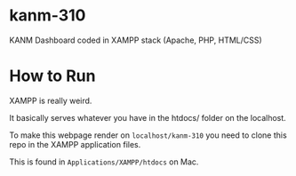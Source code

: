 # kanm-310
KANM Dashboard coded in XAMPP stack (Apache, PHP, HTML/CSS) 

# How to Run

XAMPP is really weird.

It basically serves whatever you have in the htdocs/ folder on the localhost.

To make this webpage render on `localhost/kanm-310` you need to clone this repo in the XAMPP application files.

This is found in `Applications/XAMPP/htdocs` on Mac.
